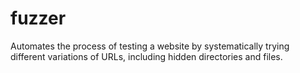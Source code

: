 # fuzzer
Automates the process of testing a website by systematically trying different variations of URLs, including hidden directories and files.
